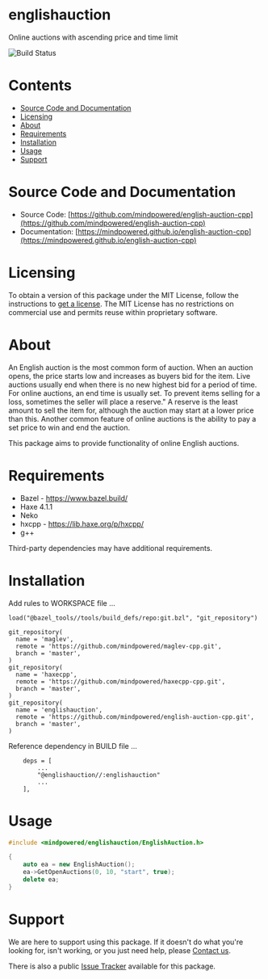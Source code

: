 
englishauction
==============
Online auctions with ascending price and time limit

![Build Status](https://mindpowered.dev/assets/images/github-badges/build-passing.svg)

Contents
========

* [Source Code and Documentation](#source-code-and-documentation)
* [Licensing](#licensing)
* [About](#about)
* [Requirements](#requirements)
* [Installation](#installation)
* [Usage](#usage)
* [Support](#support)

# Source Code and Documentation
- Source Code: [https://github.com/mindpowered/english-auction-cpp](https://github.com/mindpowered/english-auction-cpp)
- Documentation: [https://mindpowered.github.io/english-auction-cpp](https://mindpowered.github.io/english-auction-cpp)

# Licensing
To obtain a version of this package under the MIT License, follow the instructions to [get a license][purchase]. The MIT License has no restrictions on commercial use and permits reuse within proprietary software.

# About
An English auction is the most common form of auction. When an auction opens, the price starts low and increases as buyers bid for the item. Live auctions usually end when there is no new highest bid for a period of time. For online auctions, an end time is usually set. To prevent items selling for a loss, sometimes the seller will place a reserve." A reserve is the least amount to sell the item for, although the auction may start at a lower price than this. Another common feature of online auctions is the ability to pay a set price to win and end the auction.

This package aims to provide functionality of online English auctions.

# Requirements
- Bazel - https://www.bazel.build/
- Haxe 4.1.1
- Neko
- hxcpp - https://lib.haxe.org/p/hxcpp/
- g++


Third-party dependencies may have additional requirements.

# Installation
Add rules to WORKSPACE file ...

```
load("@bazel_tools//tools/build_defs/repo:git.bzl", "git_repository")

git_repository(
  name = 'maglev',
  remote = 'https://github.com/mindpowered/maglev-cpp.git',
  branch = 'master',
)
git_repository(
  name = 'haxecpp',
  remote = 'https://github.com/mindpowered/haxecpp-cpp.git',
  branch = 'master',
)
git_repository(
  name = 'englishauction',
  remote = 'https://github.com/mindpowered/english-auction-cpp.git',
  branch = 'master',
)
```

Reference dependency in BUILD file ...

```
    deps = [
        ...
        "@englishauction//:englishauction"
        ...
    ],
```


# Usage
```cpp
#include <mindpowered/englishauction/EnglishAuction.h>

{
    auto ea = new EnglishAuction();
    ea->GetOpenAuctions(0, 10, "start", true);
    delete ea;
}

```


# Support
We are here to support using this package. If it doesn't do what you're looking for, isn't working, or you just need help, please [Contact us][contact].

There is also a public [Issue Tracker][bugs] available for this package.



[bugs]: https://github.com/mindpowered/english-auction-cpp/issues
[contact]: https://mindpowered.dev/support.html?ref=english-auction-cpp/
[docs]: https://mindpowered.github.io/english-auction-cpp/
[licensing]: https://mindpowered.dev/?ref=english-auction-cpp
[purchase]: https://mindpowered.dev/purchase/

